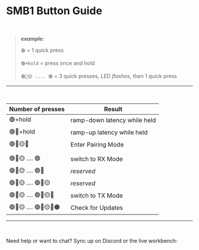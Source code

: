 # SMB1 Button Guide

<br>

>***example:***
>
>`🟢` = 1 quick press
>
>`🟢+hold` = press once and hold
>
>`🟢🔵🟡 .... 🟢` = 3 quick presses, *LED flashes*, then 1 quick press

---

<br>

| Number of presses | Result |
|-----------|--------|
| 🟢+hold    | ramp-down latency while held             |
| 🟢🔵+hold    | ramp-up latency while held          |
| 🟢🔵🟡🔴     | Enter Pairing Mode    |
| | |
| 🟢🔵🟡 .... 🟢     | switch to RX Mode            |
| 🟢🔵🟡 .... 🟢🔵     | *reserved*    |
| 🟢🔵🟡 .... 🟢🔵🟡     | *reserved*    |
| 🟢🔵🟡 .... 🟢🔵🟡🔴     | switch to TX Mode                  |
| 🟢🔵🟡 .... 🟢🔵🟡🔴🟠     | Check for Updates    |

---
<br>

Need help or want to chat? Sync up on Discord or the live workbench:
